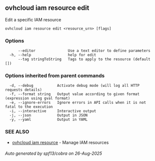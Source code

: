 ## ovhcloud iam resource edit

Edit a specific IAM resource

```
ovhcloud iam resource edit <resource_urn> [flags]
```

### Options

```
      --editor               Use a text editor to define parameters
  -h, --help                 help for edit
      --tag stringToString   Tags to apply to the resource (default [])
```

### Options inherited from parent commands

```
  -d, --debug           Activate debug mode (will log all HTTP requests details)
  -f, --format string   Output value according to given format (expression using gval format)
  -e, --ignore-errors   Ignore errors in API calls when it is not fatal to the execution
  -i, --interactive     Interactive output
  -j, --json            Output in JSON
  -y, --yaml            Output in YAML
```

### SEE ALSO

* [ovhcloud iam resource](ovhcloud_iam_resource.md)	 - Manage IAM resources

###### Auto generated by spf13/cobra on 26-Aug-2025
